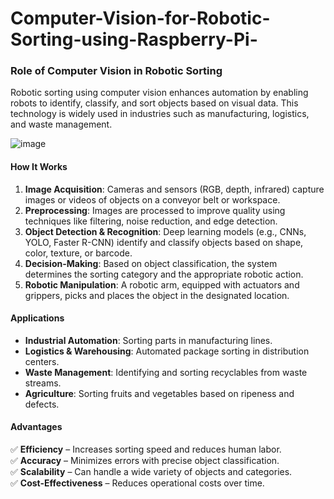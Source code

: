 # Computer-Vision-for-Robotic-Sorting-using-Raspberry-Pi-


### Role of Computer Vision in Robotic Sorting

Robotic sorting using computer vision enhances automation by enabling robots to identify, classify, and sort objects based on visual data. This technology is widely used in industries such as manufacturing, logistics, and waste management.  

![image](https://github.com/user-attachments/assets/9235cede-9692-446e-b5ba-74acc29d35ca)


#### **How It Works**  
1. **Image Acquisition**: Cameras and sensors (RGB, depth, infrared) capture images or videos of objects on a conveyor belt or workspace.  
2. **Preprocessing**: Images are processed to improve quality using techniques like filtering, noise reduction, and edge detection.  
3. **Object Detection & Recognition**: Deep learning models (e.g., CNNs, YOLO, Faster R-CNN) identify and classify objects based on shape, color, texture, or barcode.  
4. **Decision-Making**: Based on object classification, the system determines the sorting category and the appropriate robotic action.  
5. **Robotic Manipulation**: A robotic arm, equipped with actuators and grippers, picks and places the object in the designated location.  

#### **Applications**  
- **Industrial Automation**: Sorting parts in manufacturing lines.  
- **Logistics & Warehousing**: Automated package sorting in distribution centers.  
- **Waste Management**: Identifying and sorting recyclables from waste streams.  
- **Agriculture**: Sorting fruits and vegetables based on ripeness and defects.  

#### **Advantages**  
✅ **Efficiency** – Increases sorting speed and reduces human labor.  
✅ **Accuracy** – Minimizes errors with precise object classification.  
✅ **Scalability** – Can handle a wide variety of objects and categories.  
✅ **Cost-Effectiveness** – Reduces operational costs over time.  

